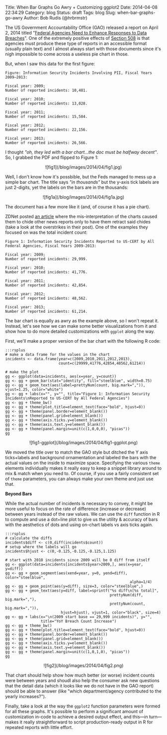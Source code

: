 Title: When Bar Graphs Go Awry + Customizing ggplot2
Date: 2014-04-08 22:34:29
Category: blog
Status: draft
Tags: blog
Slug: when-bar-graphs-go-awry
Author: Bob Rudis (@hrbrmstr)

The US Government Accountability Office (GAO) released a report on April 2, 2014 titled "[Federal Agencies Need to Enhance Responses to Data Breaches](http://www.gao.gov/products/GAO-14-487T)". One of the extremely positive effects of [Section 508](http://www.ada.gov/508/index.html) is that agencies must produce these type of reports in an accessible format (usually plain text) and I almost always start with those documents since it's nigh impossible to come across a useless pie chart in those.

But, when I saw this data for the first figure:

    Figure: Information Security Incidents Involving PII, Fiscal Years 2009–2013: 
        
    Fiscal year: 2009; 
    Number of reported incidents: 10,481. 
    
    Fiscal year: 2010; 
    Number of reported incidents: 13,028. 
    
    Fiscal year: 2011; 
    Number of reported incidents: 15,584. 
    
    Fiscal year: 2012; 
    Number of reported incidents: 22,156. 
    
    Fiscal year: 2013; 
    Number of reported incidents: 26,566. 

I thought *"oh, they led with a bar chart&hellip;the doc must be halfway decent"*. So, I grabbed the PDF and flipped to Figure 1:

<center>![fig1](/blog/images/2014/04/fig1.jpg)</center>

Well, I don't know how it's possbible, but the Feds managed to mess up a simple bar chart. The title says *"in thousands"* but the y-axis tick labels are just 2-digits, yet the labels on the bars are in the thousands:

<center>![fig1a](/blog/images/2014/04/fig1a.jpg)</center>

The document has a few more like it (and, of course it has a pie chart).

ZDNet posted [an article](http://www.zdnet.com/government-breaches-at-all-time-high-press-blunder-under-reports-by-millions-7000028113/) where the mis-interpretation of the charts caused them to chide other news reports only to have them retract said chides (take a look at the overstrikes in their post). One of the examples they focused on was the total incident count:

    Figure 1: Information Security Incidents Reported to US-CERT by All 
    Federal Agencies, Fiscal Years 2009-2013: 
    
    Fiscal year: 2009; 
    Number of reported incidents: 29,999. 
    
    Fiscal year: 2010; 
    Number of reported incidents: 41,776. 
    
    Fiscal year: 2011; 
    Number of reported incidents: 42,854. 
    
    Fiscal year: 2012; 
    Number of reported incidents: 48,562. 
    
    Fiscal year: 2013; 
    Number of reported incidents: 61,214. 

The bar chart is equally as awry as the example above, so I won't repeat it. Instead, let's see how we can make some better visualizations from it and show how to do more detailed customizations with `ggplot` along the way.

First, we'll make a proper version of the bar chart with the following R code:

    :::rsplus
    # make a data frame for the values in the chart
    incidents <- data.frame(year=c(2009,2010,2011,2012,2013),
                            count=c(29999,41776,42854,48562,61214))
    
    # make the plot
    gg <- ggplot(data=incidents, aes(x=year, y=count))
    gg <- gg + geom_bar(stat="identity", fill="steelblue", width=0.75)
    gg <- gg + geom_text(aes(label=prettyNum(count, big.mark=",")), vjust=1.25, color="white")
    gg <- gg + labs(x="", y="", title="Figure 1: Information Security Incidents\nReported to US-CERT by All Federal Agencies")
    gg <- gg + theme_bw()
    gg <- gg + theme(plot.title=element_text(face="bold", hjust=0))
    gg <- gg + theme(panel.border=element_blank())
    gg <- gg + theme(panel.grid=element_blank())
    gg <- gg + theme(axis.ticks.y=element_blank())
    gg <- gg + theme(axis.text.y=element_blank())
    gg <- gg + theme(panel.margin=unit(c(1,0,0,0), "picas"))
    gg

<center>![fig1-ggplot](/blog/images/2014/04/fig1-ggplot.png)</center>

We moved the title over to match the GAO style but ditched the Y axis ticks+labels and background ornamentation and labeled the bars with the actual values on the inside to maximize space. Specifying the various `theme` elements individually makes it really easy to keep a snippet library around to mix & match when you need to. Of course, if you use a fairly consistent set of `theme` parameters, you can always make your own theme and just use that.

**Beyond Bars**

While the actual number of incidents is necessary to convey, it might be more useful to focus on the rate of difference (increase or decrease) between years instead of the raw values. We can use the `diff` function in R to compute and use a dot+line plot to give us the utility & accuracy of bars with the aesthetics of dots and using on-chart labels vs axis ticks again.

    :::rsplus
    # calculate the diffs
    incidents$diff <- c(0,diff(incidents$count))
    # setup where the labels will go
    incidents$hjust <- c(0,-0.125,-0.125,-0.125,1.125)
    
    # start with 2010 incidents since 2009 will be 0 diff from itself
    gg <- ggplot(data=incidents[incidents$year>2009,], aes(x=year, y=diff))
    gg <- gg + geom_segment(aes(xend=year, y=0, yend=diff), color="steelblue", 
                                                            alpha=1/4)
    gg <- gg + geom_point(aes(y=diff), size=3, color="steelblue",)
    gg <- gg + geom_text(aes(y=diff, label=sprintf("%s diff\n[%s total]",
                                                   prettyNum(diff, big.mark=","), 
                                                   prettyNum(count, big.mark=",")), 
                             hjust=hjust), vjust=1, color="black", size=4)
    gg <- gg + labs(x="\n(2009 start base == 29,999 incidents)", y="", 
                    title="YoY Breach Count Increase")
    gg <- gg + theme_bw()
    gg <- gg + theme(plot.title=element_text(face="bold", hjust=0))
    gg <- gg + theme(panel.border=element_blank())
    gg <- gg + theme(panel.grid=element_blank())
    gg <- gg + theme(axis.ticks.y=element_blank())
    gg <- gg + theme(axis.text.y=element_blank())
    gg <- gg + theme(panel.margin=unit(c(1,0,1,0), "picas"))
    gg

<center>![fig2](/blog/images/2014/04/fig2.png)</center>

That chart should help show how much better (or worse) incident counts were between years and shoudl also help the consumer ask new questions that the detail data (which it looks like we do not have in the GAO report) should be able to answer (like "which department/agency contributed to the yearly increases?").

Finally, take a look at the way the `ggplot2` function parameters were formed for all these graphs. It's possible to perform a significant amount of customization in-code to achieve a desired output effect, and this&mdash;in turn&mdash;makes it really straightforward to script production-ready output in R for repeated reports with little effort.



